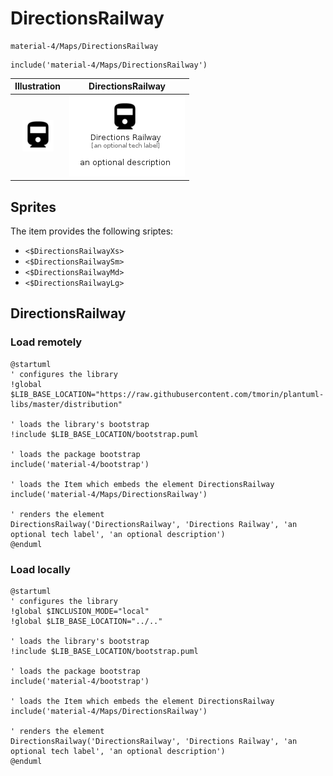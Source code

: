 # DirectionsRailway


```text
material-4/Maps/DirectionsRailway
```

```text
include('material-4/Maps/DirectionsRailway')
```



| Illustration | DirectionsRailway |
| :---: | :---: |
| ![illustration for Illustration](../../material-4/Maps/DirectionsRailway.png) | ![illustration for DirectionsRailway](../../material-4/Maps/DirectionsRailway.Local.png) |



## Sprites
The item provides the following sriptes:

- `<$DirectionsRailwayXs>`
- `<$DirectionsRailwaySm>`
- `<$DirectionsRailwayMd>`
- `<$DirectionsRailwayLg>`





## DirectionsRailway

### Load remotely
```plantuml
@startuml
' configures the library
!global $LIB_BASE_LOCATION="https://raw.githubusercontent.com/tmorin/plantuml-libs/master/distribution"

' loads the library's bootstrap
!include $LIB_BASE_LOCATION/bootstrap.puml

' loads the package bootstrap
include('material-4/bootstrap')

' loads the Item which embeds the element DirectionsRailway
include('material-4/Maps/DirectionsRailway')

' renders the element
DirectionsRailway('DirectionsRailway', 'Directions Railway', 'an optional tech label', 'an optional description')
@enduml
```

### Load locally
```plantuml
@startuml
' configures the library
!global $INCLUSION_MODE="local"
!global $LIB_BASE_LOCATION="../.."

' loads the library's bootstrap
!include $LIB_BASE_LOCATION/bootstrap.puml

' loads the package bootstrap
include('material-4/bootstrap')

' loads the Item which embeds the element DirectionsRailway
include('material-4/Maps/DirectionsRailway')

' renders the element
DirectionsRailway('DirectionsRailway', 'Directions Railway', 'an optional tech label', 'an optional description')
@enduml
```

